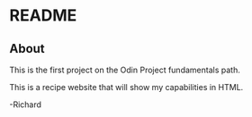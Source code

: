 # README

## About
This is the first project on the Odin Project fundamentals path. 

This is a recipe website that will show my capabilities in HTML.

-Richard